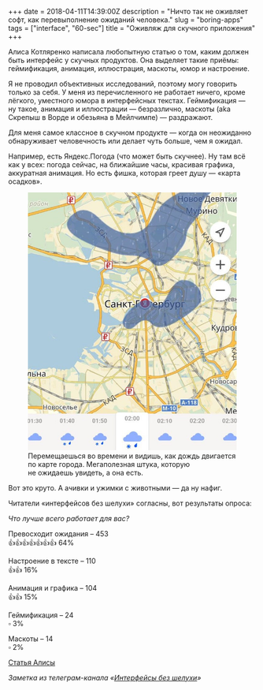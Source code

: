 +++
date = 2018-04-11T14:39:00Z
description = "Ничто так не оживляет софт, как перевыполнение ожиданий человека."
slug = "boring-apps"
tags = ["interface", "60-sec"]
title = "Оживляж для скучного приложения"
+++

Алиса Котляренко написала любопытную статью о том, каким должен быть интерфейс у скучных продуктов. Она выделяет такие приёмы: геймификация, анимация, иллюстрация, маскоты, юмор и настроение.

Я не проводил объективных исследований, поэтому могу говорить только за себя. У меня из перечисленного не работает ничего, кроме лёгкого, уместного юмора в интерфейсных текстах. Геймификация — ну такое, анимация и иллюстрации — безразлично, маскоты (aka Скрепыш в Ворде и обезьяна в Мейлчимпе) — раздражают.

Для меня самое классное в скучном продукте — когда он неожиданно обнаруживает человечность или делает чуть больше, чем я ожидал.

Например, есть Яндекс.Погода (что может быть скучнее). Ну там всё как у всех: погода сейчас, на ближайшие часы, красивая графика, аккуратная анимация. Но есть фишка, которая греет душу — «карта осадков».

<figure>
  <img alt="Карта осадков" src="boring-apps.jpg">
  <figcaption>Перемещаешься во времени и видишь, как дождь двигается по карте города. Мегаполезная штука, которую не ожидаешь увидеть, а она есть.</figcaption>
</figure>

Вот это круто. А ачивки и ужимки с животными — да ну нафиг.

Читатели «интерфейсов без шелухи» согласны, вот результаты опроса:

<div class="row">
<div class="col-xs-12 col-sm-10 col-md-8">
<div class="boxed">
<p><em>Что лучше всего работает для вас?</em></p>
<p>Превосходит ожидания – 453<br>
👍👍👍👍👍👍👍 64%</p>
<p>Настроение в тексте – 110<br>
👍👍 16%</p>
<p>Анимация и графика – 104<br>
👍👍 15%</p>
<p>Геймификация – 24<br>
▫️ 3%</p>
<p>Маскоты – 14<br>
▫️ 2%</p>
</div>
</div>
</div>

[Статья Алисы](https://www.smashingmagazine.com/2018/04/designing-emotional-interfaces-boring-apps/)

<div class="row">
<div class="col-xs-12 col-sm-10 col-md-8"><p><em>Заметка из телеграм-канала <span class="nowrap"><i class="fa fa-star-o color-sin"></i> «<a href="tg://resolve?domain=dangry">Интерфейсы без шелухи</a>»</span></em></p></div>
</div>

